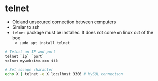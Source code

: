 # telnet

- Old and unsecured connection between computers
- Similar to ssh!
- `telnet` package must be installed. It does not come on linux out of the box
  - `sudo apt install telnet`

```sh
# Telnet an IP and port
telnet `ip` `port`
telnet mywebsite.com 443

# Set escape character
echo X | telnet -e X localhost 3306 # MySQL connection
```
